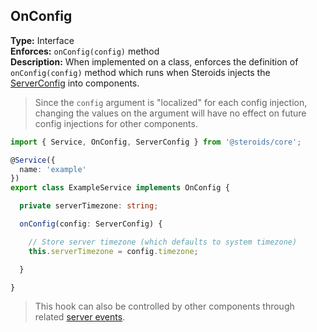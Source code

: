 ## OnConfig

**Type:** Interface  
**Enforces:** `onConfig(config)` method  
**Description:** When implemented on a class, enforces the definition of `onConfig(config)` method which runs when Steroids injects the [ServerConfig](../serverconfig) into components.

> Since the `config` argument is "localized" for each config injection, changing the values on the argument will have no effect on future config injections for other components.

```ts
import { Service, OnConfig, ServerConfig } from '@steroids/core';

@Service({
  name: 'example'
})
export class ExampleService implements OnConfig {

  private serverTimezone: string;

  onConfig(config: ServerConfig) {

    // Store server timezone (which defaults to system timezone)
    this.serverTimezone = config.timezone;

  }

}
```

> This hook can also be controlled by other components through related [server events](../servereventmanager/server-events).
